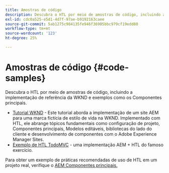 ```yaml
---
title: Amostras de código
description: Descubra o HTL por meio de amostras de código, incluindo a implementação de referência da WKND e exemplos como os Componentes principais.
exl-id: cdc0a525-e5d1-4d7f-97ae-b9192163caee
source-git-commit: 5ab1275c984135fe946f36905bbc979cf19edd80
workflow-type: tm+mt
source-wordcount: '123'
ht-degree: 25%

---
```



# Amostras de código {#code-samples}

Descubra o HTL por meio de amostras de código, incluindo a implementação de referência da WKND e exemplos como os Componentes principais.

* [Tutorial WKND](https://experienceleague.adobe.com/docs/experience-manager-learn/getting-started-wknd-tutorial-develop/overview.html?lang=pt-BR) - Este tutorial aborda a implementação de um site AEM para uma marca fictícia de estilo de vida na WKND. Implementado com HTL, ele abrange tópicos fundamentais como configuração de projeto, Componentes principais, Modelos editáveis, bibliotecas do lado do cliente e desenvolvimento de componentes com o Adobe Experience Manager Sites.
* [Exemplo de HTL TodoMVC](https://github.com/Adobe-Marketing-Cloud/aem-sightly-sample-todomvc) - uma implementação AEM + HTL do famoso exercício.

Para obter um exemplo de práticas recomendadas de uso de HTL em um projeto real, verifique o [AEM Componentes principais.](https://experienceleague.adobe.com/docs/experience-manager-core-components/using/introduction.html?lang=pt-BR)
